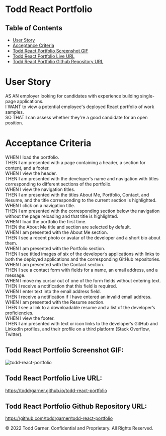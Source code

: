 # Todd React Portfolio

## Table of Contents

- [User Story](#description)
- [Acceptance Criteria](#acceptance-criteria)
- [Todd React Portfolio Screenshot GIF](#todd-react-portfolio-screenshot-gif)
- [Todd React Portfolio Live URL](#todd-react-portfolio-live-url)
- [Todd React Portfolio Github Repository URL](#todd-react-portfolio-repository-url)

# User Story

AS AN employer looking for candidates with experience building single-page applications.<br>
I WANT to view a potential employee's deployed React portfolio of work samples.<br>
SO THAT I can assess whether they're a good candidate for an open position.<br>

# Acceptance Criteria

WHEN I load the portfolio.<br>
THEN I am presented with a page containing a header, a section for content, and a footer.<br>
WHEN I view the header.<br>
THEN I am presented with the developer's name and navigation with titles corresponding to different sections of the portfolio.<br>
WHEN I view the navigation titles.<br>
THEN I am presented with the titles About Me, Portfolio, Contact, and Resume, and the title corresponding to the current section is highlighted.<br>
WHEN I click on a navigation title.<br>
THEN I am presented with the corresponding section below the navigation without the page reloading and that title is highlighted.<br>
WHEN I load the portfolio the first time.<br>
THEN the About Me title and section are selected by default.<br>
WHEN I am presented with the About Me section.<br>
THEN I see a recent photo or avatar of the developer and a short bio about them.<br>
WHEN I am presented with the Portfolio section.<br>
THEN I see titled images of six of the developer’s applications with links to both the deployed applications and the corresponding GitHub repositories.<br>
WHEN I am presented with the Contact section.<br>
THEN I see a contact form with fields for a name, an email address, and a message.<br>
WHEN I move my cursor out of one of the form fields without entering text.<br>
THEN I receive a notification that this field is required.<br>
WHEN I enter text into the email address field.<br>
THEN I receive a notification if I have entered an invalid email address.<br>
WHEN I am presented with the Resume section.<br>
THEN I see a link to a downloadable resume and a list of the developer’s proficiencies.<br>
WHEN I view the footer.<br>
THEN I am presented with text or icon links to the developer’s GitHub and LinkedIn profiles, and their profile on a third platform (Stack Overflow, Twitter).

## Todd React Portfolio Screenshot GIF:

![todd-react-portfolio](https://user-images.githubusercontent.com/110719370/200752713-1555e294-aaf0-47f5-a25e-0cb2b4add361.gif)

## Todd React Portfolio Live URL:

https://toddrgarner.github.io/todd-react-portfolio

## Todd React Portfolio Github Repository URL:

https://github.com/toddrgarner/todd-react-portfolio

© 2022 Todd Garner. Confidential and Proprietary. All Rights Reserved.